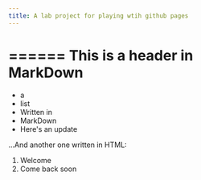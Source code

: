 ```yaml
---
title: A lab project for playing wtih github pages 
---
```


======
This is a header in MarkDown
======

- a
- list
- Written in 
- MarkDown
- Here's an update

...And another one written in HTML:

<ol>
  <li>Welcome</li>
  <li>Come back soon</li>
</ol>
